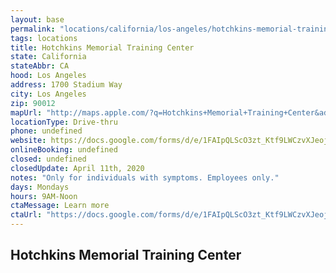 ```yaml
---
layout: base
permalink: "locations/california/los-angeles/hotchkins-memorial-training-center/"
tags: locations
title: Hotchkins Memorial Training Center
state: California
stateAbbr: CA
hood: Los Angeles
address: 1700 Stadium Way
city: Los Angeles
zip: 90012
mapUrl: "http://maps.apple.com/?q=Hotchkins+Memorial+Training+Center&address=1700+Stadium+Way,Los+Angeles,California,90012"
locationType: Drive-thru
phone: undefined
website: https://docs.google.com/forms/d/e/1FAIpQLScO3zt_Ktf9LWCzvXJeojr3QfbtSI58X969-IP4mQvcs3fC0w/viewform
onlineBooking: undefined
closed: undefined
closedUpdate: April 11th, 2020
notes: "Only for individuals with symptoms. Employees only."
days: Mondays
hours: 9AM-Noon
ctaMessage: Learn more
ctaUrl: "https://docs.google.com/forms/d/e/1FAIpQLScO3zt_Ktf9LWCzvXJeojr3QfbtSI58X969-IP4mQvcs3fC0w/viewform"
---
```

## Hotchkins Memorial Training Center